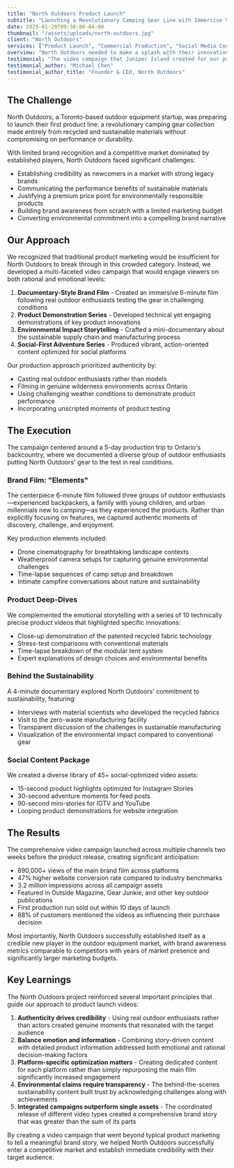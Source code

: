```yaml
---
title: "North Outdoors Product Launch"
subtitle: "Launching a Revolutionary Camping Gear Line with Immersive Video Content"
date: 2025-01-20T09:30:00-04:00
thumbnail: "/assets/uploads/north-outdoors.jpg"
client: "North Outdoors"
services: ["Product Launch", "Commercial Production", "Social Media Content"]
overview: "North Outdoors needed to make a splash with their innovative sustainable camping gear line. We created a comprehensive video campaign that showcased their products in action while emphasizing their environmental commitment."
testimonial: "The video campaign that Juniper Island created for our product launch exceeded all expectations. Not only did they capture the functionality of our products, but they also conveyed the emotional experience of connecting with nature that our brand represents. The campaign was instrumental in our successful launch."
testimonial_author: "Michael Chen"
testimonial_author_title: "Founder & CEO, North Outdoors"
---
```


## The Challenge

North Outdoors, a Toronto-based outdoor equipment startup, was preparing to launch their first product line: a revolutionary camping gear collection made entirely from recycled and sustainable materials without compromising on performance or durability. 

With limited brand recognition and a competitive market dominated by established players, North Outdoors faced significant challenges:

- Establishing credibility as newcomers in a market with strong legacy brands
- Communicating the performance benefits of sustainable materials
- Justifying a premium price point for environmentally responsible products
- Building brand awareness from scratch with a limited marketing budget
- Converting environmental commitment into a compelling brand narrative

## Our Approach

We recognized that traditional product marketing would be insufficient for North Outdoors to break through in this crowded category. Instead, we developed a multi-faceted video campaign that would engage viewers on both rational and emotional levels:

1. **Documentary-Style Brand Film** - Created an immersive 6-minute film following real outdoor enthusiasts testing the gear in challenging conditions
2. **Product Demonstration Series** - Developed technical yet engaging demonstrations of key product innovations
3. **Environmental Impact Storytelling** - Crafted a mini-documentary about the sustainable supply chain and manufacturing process
4. **Social-First Adventure Series** - Produced vibrant, action-oriented content optimized for social platforms

Our production approach prioritized authenticity by:
- Casting real outdoor enthusiasts rather than models
- Filming in genuine wilderness environments across Ontario
- Using challenging weather conditions to demonstrate product performance
- Incorporating unscripted moments of product testing

## The Execution

The campaign centered around a 5-day production trip to Ontario's backcountry, where we documented a diverse group of outdoor enthusiasts putting North Outdoors' gear to the test in real conditions.

### Brand Film: "Elements"

The centerpiece 6-minute film followed three groups of outdoor enthusiasts—experienced backpackers, a family with young children, and urban millennials new to camping—as they experienced the products. Rather than explicitly focusing on features, we captured authentic moments of discovery, challenge, and enjoyment.

Key production elements included:
- Drone cinematography for breathtaking landscape contexts
- Weatherproof camera setups for capturing genuine environmental challenges
- Time-lapse sequences of camp setup and breakdown
- Intimate campfire conversations about nature and sustainability

### Product Deep-Dives

We complemented the emotional storytelling with a series of 10 technically precise product videos that highlighted specific innovations:
- Close-up demonstration of the patented recycled fabric technology
- Stress-test comparisons with conventional materials
- Time-lapse breakdown of the modular tent system
- Expert explanations of design choices and environmental benefits

### Behind the Sustainability

A 4-minute documentary explored North Outdoors' commitment to sustainability, featuring:
- Interviews with material scientists who developed the recycled fabrics
- Visit to the zero-waste manufacturing facility
- Transparent discussion of the challenges in sustainable manufacturing
- Visualization of the environmental impact compared to conventional gear

### Social Content Package

We created a diverse library of 45+ social-optimized video assets:
- 15-second product highlights optimized for Instagram Stories
- 30-second adventure moments for feed posts
- 90-second mini-stories for IGTV and YouTube
- Looping product demonstrations for website integration

## The Results

The comprehensive video campaign launched across multiple channels two weeks before the product release, creating significant anticipation:

- 890,000+ views of the main brand film across platforms
- 47% higher website conversion rate compared to industry benchmarks
- 3.2 million impressions across all campaign assets
- Featured in Outside Magazine, Gear Junkie, and other key outdoor publications
- First production run sold out within 10 days of launch
- 88% of customers mentioned the videos as influencing their purchase decision

Most importantly, North Outdoors successfully established itself as a credible new player in the outdoor equipment market, with brand awareness metrics comparable to competitors with years of market presence and significantly larger marketing budgets.

## Key Learnings

The North Outdoors project reinforced several important principles that guide our approach to product launch videos:

1. **Authenticity drives credibility** - Using real outdoor enthusiasts rather than actors created genuine moments that resonated with the target audience
2. **Balance emotion and information** - Combining story-driven content with detailed product information addressed both emotional and rational decision-making factors
3. **Platform-specific optimization matters** - Creating dedicated content for each platform rather than simply repurposing the main film significantly increased engagement
4. **Environmental claims require transparency** - The behind-the-scenes sustainability content built trust by acknowledging challenges along with achievements
5. **Integrated campaigns outperform single assets** - The coordinated release of different video types created a comprehensive brand story that was greater than the sum of its parts

By creating a video campaign that went beyond typical product marketing to tell a meaningful brand story, we helped North Outdoors successfully enter a competitive market and establish immediate credibility with their target audience.
